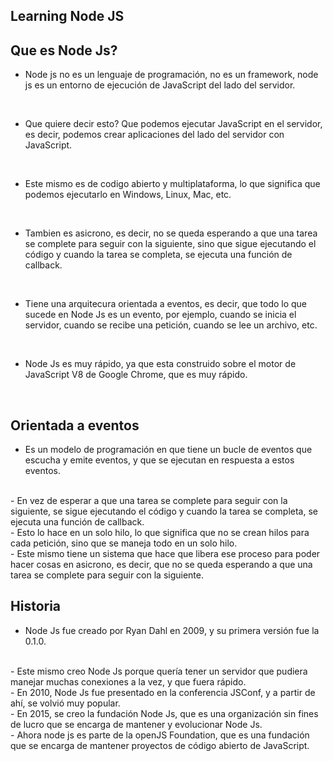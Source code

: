 ## Learning Node JS

## Que es Node Js?

- Node js no es un lenguaje de programación, no es un framework, node js es un entorno de ejecución de JavaScript del lado del servidor.

 <br/>

- Que quiere decir esto? Que podemos ejecutar JavaScript en el servidor, es decir, podemos crear aplicaciones del lado del servidor con JavaScript.
 <br/>

- Este mismo es de codigo abierto y multiplataforma, lo que significa que podemos ejecutarlo en Windows, Linux, Mac, etc.
  
<br/>

- Tambien es asicrono, es decir, no se queda esperando a que una tarea se complete para seguir con la siguiente, sino que sigue ejecutando el código y cuando la tarea se completa, se ejecuta una función de callback.
  
<br/>

- Tiene una arquitecura orientada a eventos, es decir, que todo lo que sucede en Node Js es un evento, por ejemplo, cuando se inicia el servidor, cuando se recibe una petición, cuando se lee un archivo, etc.
  
<br/>

- Node Js es muy rápido, ya que esta construido sobre el motor de JavaScript V8 de Google Chrome, que es muy rápido.
<br/>

## Orientada a eventos

- Es un modelo de programación en que tiene un bucle de eventos que escucha y emite eventos, y que se ejecutan en respuesta a estos eventos.
<br/>
- En vez de esperar a que una tarea se complete para seguir con la siguiente, se sigue ejecutando el código y cuando la tarea se completa, se ejecuta una función de callback.
<br/>
- Esto lo hace en un solo hilo, lo que significa que no se crean hilos para cada petición, sino que se maneja todo en un solo hilo.
<br />
- Este mismo tiene un sistema que hace que libera ese proceso para poder hacer cosas en asicrono, es decir, que no se queda esperando a que una tarea se complete para seguir con la siguiente.

## Historia

- Node Js fue creado por Ryan Dahl en 2009, y su primera versión fue la 0.1.0.
<br/>
- Este mismo creo Node Js porque quería tener un servidor que pudiera manejar muchas conexiones a la vez, y que fuera rápido.
<br/>
- En 2010, Node Js fue presentado en la conferencia JSConf, y a partir de ahí, se volvió muy popular.
<br/>
- En 2015, se creo la fundación Node Js, que es una organización sin fines de lucro que se encarga de mantener y evolucionar Node Js.
<br/>
- Ahora node js es parte de la openJS Foundation, que es una fundación que se encarga de mantener proyectos de código abierto de JavaScript.

